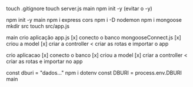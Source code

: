 touch .gitignore
touch server.js
 main
npm init -y (evitar o -y)

npm init -y
 main
npm i express cors
npm i -D nodemon
npm i mongoose
mkdir src
touch src/app.js

 main
crio aplicação app.js [x]
conecto o banco mongooseConnect.js [x]
criou a model [x]
criar a controller <
criar as rotas e importar o app 

crio aplicacao [x]
conecto o banco [x]
criou a model [x]
criar a controller <
criar as rotas e importar no app


const dburi = "dados..."
npm i dotenv
const DBURI = process.env.DBURI
 main
